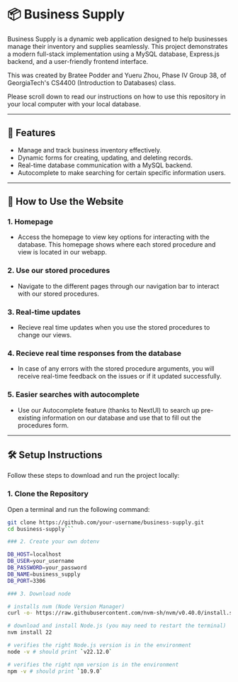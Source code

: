 # 📦 Business Supply

Business Supply is a dynamic web application designed to help businesses manage their inventory and supplies seamlessly. This project demonstrates a modern full-stack implementation using a MySQL database, Express.js backend, and a user-friendly frontend interface.

This was created by Bratee Podder and Yueru Zhou, Phase IV Group 38, of GeorgiaTech's CS4400 (Introduction to Databases) class. 

Please scroll down to read our instructions on how to use this repository in your local computer with your local database. 

---

## 🌟 Features
- Manage and track business inventory effectively.
- Dynamic forms for creating, updating, and deleting records.
- Real-time database communication with a MySQL backend.
- Autocomplete to make searching for certain specific information users. 

---

## 🚀 How to Use the Website
### 1. **Homepage**
   - Access the homepage to view key options for interacting with the database. This homepage shows where each stored procedure and view is located in our webapp. 
   
### 2. **Use our stored procedures**
   - Navigate to the different pages through our navigation bar to interact with our stored procedures. 
   
### 3. **Real-time updates**
   - Recieve real time updates when you use the stored procedures to change our views.

### 4. **Recieve real time responses from the database**
   - In case of any errors with the stored procedure arguments, you will receive real-time feedback on the issues or if it updated successfully.

### 5. **Easier searches with autocomplete**
   - Use our Autocomplete feature (thanks to NextUI) to search up pre-existing information on our database and use that to fill out the procedures form. 


---

## 🛠️ Setup Instructions
Follow these steps to download and run the project locally:

### 1. Clone the Repository
Open a terminal and run the following command:
```bash
git clone https://github.com/your-username/business-supply.git
cd business-supply```

### 2. Create your own dotenv

DB_HOST=localhost
DB_USER=your_username
DB_PASSWORD=your_password
DB_NAME=business_supply
DB_PORT=3306

### 3. Download node

# installs nvm (Node Version Manager)
curl -o- https://raw.githubusercontent.com/nvm-sh/nvm/v0.40.0/install.sh | bash

# download and install Node.js (you may need to restart the terminal)
nvm install 22

# verifies the right Node.js version is in the environment
node -v # should print `v22.12.0`

# verifies the right npm version is in the environment
npm -v # should print `10.9.0`

